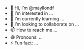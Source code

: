- 👋 Hi, I’m @mayllondf
- 👀 I’m interested in ...
- 🌱 I’m currently learning ...
- 💞️ I’m looking to collaborate on ...
- 📫 How to reach me ...
- 😄 Pronouns: ...
- ⚡ Fun fact: ...

<!---
mayllondf/mayllondf is a ✨ special ✨ repository because its `README.md` (this file) appears on your GitHub profile.
You can click the Preview link to take a look at your changes.
--->

